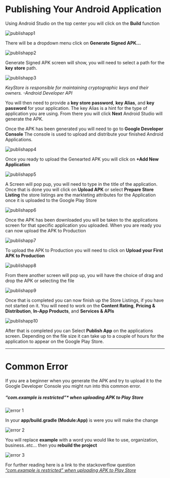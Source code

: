 # Publishing Your Android Application

Using Android Studio on the top center you will click on the **Build** function


![publishapp1](https://cloud.githubusercontent.com/assets/11635523/15312107/e66d9dda-1bc6-11e6-96e1-1dd7519f38cb.PNG)

There will be a dropdown menu click on **Generate Signed APK...**

![publishapp2](https://cloud.githubusercontent.com/assets/11635523/15312108/e66d940c-1bc6-11e6-9cde-171e0de73f78.PNG)

Generate Signed APK screen will show, you will need to select a path for the **key store** path. 

![publishapp3](https://cloud.githubusercontent.com/assets/11635523/15312109/e6709396-1bc6-11e6-8967-85a4d1d8adcd.PNG)

*KeyStore is responsible for maintaining cryptographic keys and their owners. -Android Developer API*

You will then need to provide a **key store password**, **key Alias**, and **key password** for your application. The key Alias is a hint for the type of application you are using. From there you will click **Next** Android Studio will generate the APK.



Once the APK has been generated you will need to go to **Google Developer Console** The console is used to upload and distribute your finished Android Applications. 

![publishapp4](https://cloud.githubusercontent.com/assets/11635523/15336884/4e0e4382-1c3e-11e6-8647-6854d951fcd9.PNG)

Once you ready to upload the Genearted APK you will click on **+Add New Application**

![publishapp5](https://cloud.githubusercontent.com/assets/11635523/15336878/4dff681c-1c3e-11e6-92e2-bc6cf70ed58e.PNG)

A Screen will pop pup, you will need to type in the title of the application. Once that is done you will click on **Upload APK** or select **Prepare Store Listing** the store listings are the markteting attributes for the Application once it is uploaded to the Google Play Store

![publishapp6](https://cloud.githubusercontent.com/assets/11635523/15336882/4e046948-1c3e-11e6-8c91-93fb446855a6.PNG)

Once the APK has been downloaded you will be taken to the applications screen for that specific application you uploaded. When you are ready you can now upload the APK to Production

![publishapp7](https://cloud.githubusercontent.com/assets/11635523/15336883/4e046a24-1c3e-11e6-9cc4-3fd9770c5f2b.PNG)

To upload the APK to Production you will need to click on **Upload your First APK to Production**

![publishapp8](https://cloud.githubusercontent.com/assets/11635523/15336879/4dfff7dc-1c3e-11e6-803f-0b898ac040e0.PNG)

From there another screen will pop up, you will have the choice of drag and drop the APK or selecting the file

![publishapp9](https://cloud.githubusercontent.com/assets/11635523/15336880/4e0083c8-1c3e-11e6-8dcb-774852015296.PNG)

Once that is completed you can now finish up the Store Listings, if you have not started on it. You will need to work on the **Content Rating**, **Pricing & Distribution**, **In-App Products**, and **Services & APIs** 

![publishapp10](https://cloud.githubusercontent.com/assets/11635523/15336881/4e00b6a4-1c3e-11e6-8546-b53d07ba5a72.PNG)

After that is completed you can Select **Publish App** on the applications screen. Depending on the file size it can take up to a couple of hours for the application to appear on the Google Play Store. 

***

# Common Error

If you are a beginner when you generate the APK and try to upload it to the Google Developer Console you might run into this common error. 

##### “com.example is restricted”* when uploading APK to Play Store


![error 1](https://user-images.githubusercontent.com/11635523/40244807-7cdf1066-5a89-11e8-8f52-b8bede81696e.png)

In your **app/build.gradle (Module:App)** is were you will make the change 

![error 2](https://user-images.githubusercontent.com/11635523/40244808-7cfa2f90-5a89-11e8-9629-8da9e71625ac.png)

You will replace **example** with a word you would like to use, organization, business..etc... then you **rebuild the project**

![error 3](https://user-images.githubusercontent.com/11635523/40244809-7d11231c-5a89-11e8-8299-a734d4a1989e.png)


For further reading here is a link to the stackoverflow question *[“com.example is restricted” when uploading APK to Play Store](https://stackoverflow.com/questions/17397195/com-example-is-restricted-when-uploading-apk-to-play-store)*

